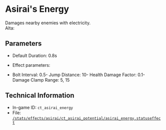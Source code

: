 # Asirai's Energy

Damages nearby enemies with electricity.  
Alta: 

## Parameters

- Default Duration: 0.8s
- Effect parameters: 

- Bolt Interval: 0.5- Jump Distance: 10- Health Damage Factor: 0.1- Damage Clamp Range: 5, 15

## Technical Information

- In-game ID: `ct_asirai_energy`
- File: [`/stats/effects/asirai/ct_asirai_potential/asirai_energy.statuseffect`](https://github.com/Ceterai/Enternia/blob/main/stats/effects/asirai/ct_asirai_potential/asirai_energy.statuseffect)
